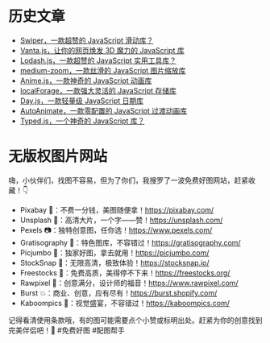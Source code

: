 # 历史文章

- [Swiper，一款超赞的 JavaScript 滑动库？](https://mp.weixin.qq.com/s/OdzNKtM-ZJoNB7dX69RtbA)
- [Vanta.js，让你的网页焕发 3D 魔力的 JavaScript 库](https://mp.weixin.qq.com/s/DUuLmYuqyjT9lqTRRKFHaQ)
- [Lodash.js，一款超赞的 JavaScript 实用工具库？](https://mp.weixin.qq.com/s/Sk8GTtSPLwOcS70pb5d9pQ)
- [medium-zoom，一款丝滑的 JavaScript 图片缩放库](https://mp.weixin.qq.com/s/8ECnEgyWW-ogkyMXhi_lbw)
- [Anime.js，一款神奇的 JavaScript 动画库](https://mp.weixin.qq.com/s/-eufnYa7DkcgJyW-N3eCNQ)
- [localForage，一款强大灵活的 JavaScript 存储库](https://mp.weixin.qq.com/s/3C0uA8Ljq0_Y6jn09kbwOA)
- [Day.js，一款轻量级 JavaScript 日期库](https://mp.weixin.qq.com/s/QNEEGPQS4G4GvFYTfxvtBQ)
- [AutoAnimate，一款零配置的 JavaScript 过渡动画库](https://mp.weixin.qq.com/s/hUwHcsQYRlSjySwj8zssMA)
- [Typed.js，一个神奇的 JavaScript 库？](https://mp.weixin.qq.com/s/Bj49cNcm6cWk-JVe3s9iNw)

# 无版权图片网站

嗨，小伙伴们，找图不容易，但为了你们，我搜罗了一波免费好图网站，赶紧收藏！👇

- Pixabay 🌈：不费一分钱，美图随便拿！https://pixabay.com/
- Unsplash 🌟：高清大片，一个字——赞！https://unsplash.com/
- Pexels 📷：独特创意图，任你选！https://www.pexels.com/
- Gratisography 🎉：特色图库，不容错过！https://gratisography.com/
- Picjumbo 🚀：独家好图，拿去就用！https://picjumbo.com/
- StockSnap 🌌：无限高清，极致体验！https://stocksnap.io/
- Freestocks 🍃：免费高质，美得停不下来！https://freestocks.org/
- Rawpixel 🎨：创意满分，设计师的福音！https://www.rawpixel.com/
- Burst 💥：商业、创意，应有尽有！https://burst.shopify.com/
- Kaboompics 🌠：视觉盛宴，不容错过！https://kaboompics.com/

记得看清使用条款哦，有的图可能需要点个小赞或标明出处。赶紧为你的创意找到完美伴侣吧！💖 #免费好图 #配图帮手
